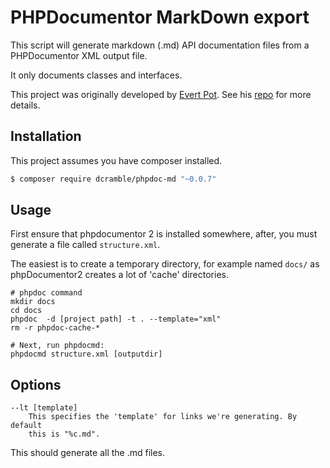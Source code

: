 PHPDocumentor MarkDown export
=============================

This script will generate markdown (.md) API documentation files from a
PHPDocumentor XML output file.

It only documents classes and interfaces.

This project was originally developed by [Evert Pot](https://twitter.com/evertp).
See his [repo](https://github.com/evert/phpdoc-md) for more details.

Installation
------------

This project assumes you have composer installed.

```bash
$ composer require dcramble/phpdoc-md "~0.0.7"
```


Usage
-----

First ensure that phpdocumentor 2 is installed somewhere, after, you must
generate a file called `structure.xml`.

The easiest is to create a temporary directory, for example named `docs/` as
phpDocumentor2 creates a lot of 'cache' directories.

    # phpdoc command
    mkdir docs
    cd docs
    phpdoc  -d [project path] -t . --template="xml"
    rm -r phpdoc-cache-*

    # Next, run phpdocmd:
    phpdocmd structure.xml [outputdir]

Options
-------

    --lt [template]
        This specifies the 'template' for links we're generating. By default
        this is "%c.md".

This should generate all the .md files.


